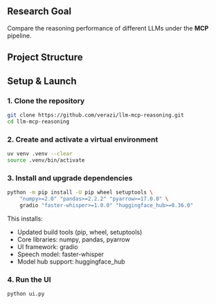 ## Research Goal
Compare the reasoning performance of different LLMs under the **MCP** pipeline.  


## Project Structure


## Setup & Launch

### 1. Clone the repository

```bash
git clone https://github.com/verazi/llm-mcp-reasoning.git
cd llm-mcp-reasoning
```

### 2. Create and activate a virtual environment
```bash
uv venv .venv --clear
source .venv/bin/activate
```

### 3. Install and upgrade dependencies

```bash
python -m pip install -U pip wheel setuptools \
    "numpy>=2.0" "pandas>=2.2.2" "pyarrow>=17.0.0" \
    gradio "faster-whisper>=1.0.0" "huggingface_hub>=0.36.0"
```

This installs:
- Updated build tools (pip, wheel, setuptools)
- Core libraries: numpy, pandas, pyarrow
- UI framework: gradio
- Speech model: faster-whisper
- Model hub support: huggingface_hub

### 4. Run the UI
```bash
python ui.py
```
